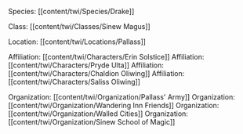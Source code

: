 Species: [[content/twi/Species/Drake]]

Class: [[content/twi/Classes/Sinew Magus]]

Location: [[content/twi/Locations/Pallass]]

Affiliation: [[content/twi/Characters/Erin Solstice]]
Affiliation: [[content/twi/Characters/Pryde Ulta]]
Affiliation: [[content/twi/Characters/Chaldion Oliwing]]
Affiliation: [[content/twi/Characters/Saliss Oliwing]]

Organization: [[content/twi/Organization/Pallass' Army]]
Organization: [[content/twi/Organization/Wandering Inn Friends]]
Organization: [[content/twi/Organization/Walled Cities]]
Organization: [[content/twi/Organization/Sinew School of Magic]]

